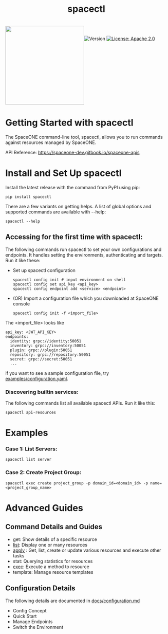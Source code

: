 <h1 align="center">spacectl</h1>  

<br/>  
<div align="center" style="display:flex;">  
  <img width="245" src="https://user-images.githubusercontent.com/35549653/76694897-de236300-66bb-11ea-9ace-b9edde9c12da.png">  
  <p> 
   <br>
    <img  alt="Version"  src="https://img.shields.io/badge/version-1.5.2.1-blue.svg?cacheSeconds=2592000"  />    
    <a  href="https://www.apache.org/licenses/LICENSE-2.0"  target="_blank">  
        <img  alt="License: Apache 2.0"  src="https://img.shields.io/badge/License-Apache 2.0-yellow.svg"  />  
    </a> 
    </p> 
</div>    

# Getting Started with spacectl
The SpaceONE command-line tool, spacectl, allows you to run commands against resources managed by SpaceONE.     

API Reference: https://spaceone-dev.gitbook.io/spaceone-apis

# Install and Set Up spacectl
Install the latest release with the command from PyPI using pip:
```commandline
pip install spacectl
```

There are a few variants on getting helps. 
A list of global options and supported commands are available with --help:
```commandline
spacectl --help
```

## Accessing for the first time with spacectl:

The following commands run spacectl to set your own configurations and endpoints. 
It handles setting the environments, authenticating and targets. 
Run it like these:

- Set up spacectl configuration
    ```commandline
    spacectl config init # input environment on shell
    spacectl config set api_key <api_key>
    spacectl config endpoint add <service> <endpoint>
    ```
    
- (OR) Import a configuration file which you downloaded at SpaceONE console
    ```commandline
    spacectl config init -f <import_file>
    ```

The <import_file> looks like

```
api_key: <JWT_API_KEY>
endpoints:
  identity: grpc://identity:50051
  inventory: grpc://inventory:50051
  plugin: grpc://plugin:50051
  repository: grpc://repository:50051
  secret: grpc://secret:50051
  ...
```

if you want to see a sample configuration file, try [examples/configuration.yaml](examples/configuration.yaml).

### Discovering builtin services:

The following commands list all available spacectl APIs. 
Run it like this:

```commandline
spacectl api-resources
```

# Examples
### Case 1: List Servers:
```commandline
spacectl list server
```

### Case 2: Create Project Group:
```commandline
spacectl exec create project_group -p domain_id=<domain_id> -p name=<project_group_name>
```

# Advanced Guides

## Command Details and Guides
- get: Show details of a specific resource
- [list](docs/list.md): Display one or many resources
- [apply](docs/apply.md) : Get, list, create or update various resources and execute other tasks
- stat: Querying statistics for resources
- [exec](docs/exec.md): Execute a method to resource
- template: Manage resource templates

## Configuration Details

The following details are documented in [docs/configuration.md](docs/configuration.md)

- Config Concept
- Quick Start
- Manage Endpoints
- Switch the Environment
